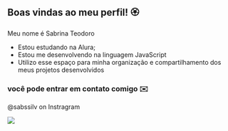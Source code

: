 ## Boas vindas ao meu perfil! 🏵

Meu nome é Sabrina Teodoro

- Estou estudando na Alura;
- Estou me desenvolvendo na linguagem JavaScript
- Utilizo esse espaço para minha organização e compartilhamento dos meus projetos desenvolvidos

 ### você pode entrar em contato comigo ✉️
 @sabssilv on Instragram

 ![](https://media1.tenor.com/m/Ms--ZaHQ_D0AAAAd/bacon-hair-car-mad.gif)

